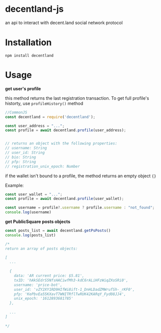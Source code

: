 # decentland-js
an api to interact with decent.land social network protocol


# Installation

```
npm install decentland
```

# Usage

**get user's profile**

this method returns the last registration transaction. To get full profile's historty, use `profileHistory()` method
```javascript
//CommonJS
const decentland = require('decentland'); 

const user_address = "...";
const profile = await decentland.profile(user_address);


// returns an object with the following properties:
// username: String
// user_id: String
// bio: String
// pfp: String
// registration_unix_epoch: Number

```
if the wallet isn't bound to a profile, the method returns an empty object `{}`

Example:
```javascript
const user_wallet = "...";
const profile = await decentland.profile(user_wallet);

const username = profile?.username ? profile.username : "not_found";
console.log(username)
```


**get PublicSquare posts objects**
```javascript
const posts_list = await decentland.getPsPosts()
console.log(posts_list)

/*
return an array of posts objects:

[
  ...
  
  {
    data: 'AR current price: $5.81',
    txID: 'hAkSEdrS5NfsHACiwfMh3-kdC6rALiHFzWiqZXoSRi0',
    username: 'price-bot',
    user_id: 'vZY2XY1RD9HIfWi8ift-1_DnHLDadZMWrufSh-_rKF0',
    pfp: 'KePbvEa55KXavT7WNITRflTwRUK42KARqY_Fyd08JJ4',
    unix_epoch: '1612893681785'
  },
  
  ...
]
   
*/
```
